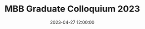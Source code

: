 ---
title: MBB Graduate Colloquium 2023
date: 2023-04-27 12:00:00
has_gallery: false
description: Kevin's MBB poster presentation on comparative bacterial genomics of Klebsiella pneumoniae infections in neonates
featured_image: /images/galleries/lab-presentations/MBB_2023_cropped.jpg
---